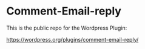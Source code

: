 # Comment-Email-reply
This is the public repo for the Wordpress Plugin:

https://wordpress.org/plugins/comment-email-reply/


